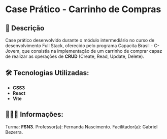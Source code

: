 # Case Prático - Carrinho de Compras

## 📝 Descrição

Case prático desenvolvido durante o módulo intermediário no curso de desenvolvimento Full Stack, oferecido pelo programa Capacita Brasil - C-Jovem, que consistia na implementação de um carrinho de comprar capaz de realizar as operações de **CRUD** (Create, Read, Update, Delete).

## 🛠 Tecnologias Utilizadas:

- **CSS3**
- **React**
- **Vite**

## 👩🏻‍🏫 Informações:

Turma: **FSN3**.
Professor(a): Fernanda Nascimento.
Facilitador(a): Gabriel Bezerra.